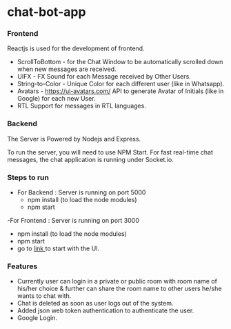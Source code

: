 # chat-bot-app

### Frontend

Reactjs is used for the development of frontend.

- ScrollToBottom - for the Chat Window to be automatically scrolled down when new messages are received.
- UIFX - FX Sound for each Message received by Other Users.
- String-to-Color - Unique Color for each different user (like in Whatsapp).
- Avatars - https://ui-avatars.com/ API to generate Avatar of Initials (like in Google) for each new User.
- RTL Support for messages in RTL languages.

### Backend

The Server is Powered by Nodejs and Express.

To run the server, you will need to use NPM Start. For fast real-time chat messages, the chat application is running under Socket.io.

### Steps to run
- For Backend : Server is running on port 5000
  - npm install (to load the node modules)
  - npm start

-For Frontend : Server is running on port 3000
  - npm install (to load the node modules)
  - npm start
  - go to [link ](http://localhost:3000/) to start with the UI.
### Features
- Currently user can login in a private or public room with room name of his/her choice & further can share the room name to other users he/she wants to chat with.
- Chat is deleted as soon as user logs out of the system.
- Added json web token authentication to authenticate the user.
- Google Login.
